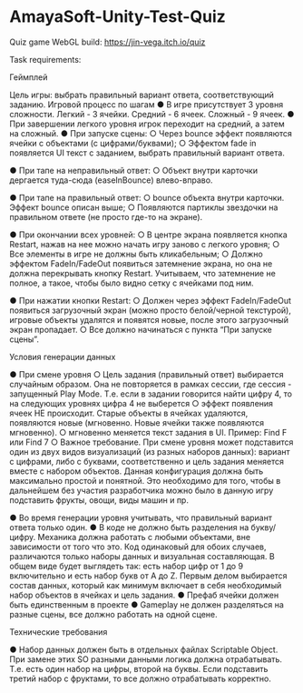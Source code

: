 # AmayaSoft-Unity-Test-Quiz
 Quiz game
WebGL build: https://jin-vega.itch.io/quiz

Task requirements: 

Геймплей

Цель игры: выбрать правильный вариант ответа, соответствующий заданию.
Игровой процесс по шагам
● В игре присутствует 3 уровня сложности. Легкий - 3 ячейки. Средний - 6 ячеек.
Сложный - 9 ячеек.
● При завершении легкого уровня игрок переходит на средний, а затем на
сложный.
● При запуске сцены:
○ Через bounce эффект появляются ячейки с объектами (с
цифрами/буквами);
○ Эффектом fade in появляется UI текст с заданием, выбрать правильный
вариант ответа.

● При тапе на неправильный ответ:
○ Объект внутри карточки дергается туда-сюда (easeInBounce)
влево-вправо.

● При тапе на правильный ответ:
○ bounce объекта внутри карточки. Эффект bounce описан выше;
○ Появляются партиклы звездочки на правильном ответе (не просто где-то
на экране).

● При окончании всех уровней:
○ В центре экрана появляется кнопка Restart, нажав на нее можно начать
игру заново с легкого уровня;
○ Все элементы в игре не должны быть кликабельным;
○ Должно эффектом FadeIn/FadeOut появиться затемнение экрана, но она
не должна перекрывать кнопку Restart. Учитываем, что затемнение не
полное, а такое, чтобы было видно сетку с ячейками под ним.

● При нажатии кнопки Restart:
○ Должен через эффект FadeIn/FadeOut появиться загрузочный экран
(можно просто белой/черной текстурой), игровые объекты удалятся и
появятся новые, после этого загрузочный экран пропадает.
○ Все должно начинаться с пункта “При запуске сцены”.

Условия генерации данных

● При смене уровня
○ Цель задания (правильный ответ) выбирается случайным образом. Она
не повторяется в рамках сессии, где сессия - запущенный Play Mode. Т.е.
если в задании говорится найти цифру 4, то на следующих уровнях
цифра 4 не выберется
○ эффект появления ячеек НЕ происходит. Старые объекты в ячейках
удаляются, появляются новые (мгновенно. Новые ячейки также
появляются мгновенно).
○ мгновенно меняется текст задания в UI. Пример: Find F или Find 7
○ Важное требование. При смене уровня может подставится один из двух
видов визуализаций (из разных наборов данных): вариант с цифрами,
либо с буквами, соответственно и цель задания меняется вместе с
набором объектов. Данная конфигурация должна быть максимально
простой и понятной. Это необходимо для того, чтобы в дальнейшем без
участия разработчика можно было в данную игру подставить фрукты,
овощи, виды машин и пр.

● Во время генерации уровня учитывать, что правильный вариант ответа только
один.
● В коде не должно быть разделения на букву/цифру. Механика должна работать
с любыми объектами, вне зависимости от того что это. Код одинаковый для
обоих случаев, различаются только наборы данных и визуальная
составляющая. В общем виде будет выглядеть так: есть набор цифр от 1 до 9
включительно и есть набор букв от A до Z. Первым делом выбирается состав
данных, который как минимум включает в себя необходимый набор объектов в
ячейках и цель задания.
● Префаб ячейки должен быть единственным в проекте
● Gameplay не должен разделяться на разные сцены, все должно работать на
одной сцене.

Технические требования

● Набор данных должен быть в отдельных файлах Scriptable Object. При замене
этих SO разными данными логика должна отрабатывать. Т.е. есть один набор
на цифры, второй на буквы. Если подставить третий набор с фруктами, то все
должно отрабатывать корректно.
